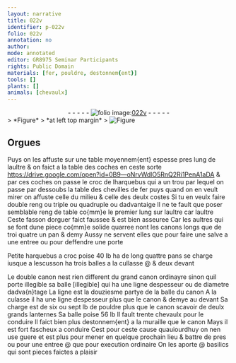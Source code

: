 ```yaml
---
layout: narrative
title: 022v
identifier: p-022v
folio: 022v
annotation: no
author:
mode: annotated
editor: GR8975 Seminar Participants
rights: Public Domain
materials: [fer, pouldre, destonnem{ent}]
tools: []
plants: []
animals: [chevaulx]
---
```


<div class="folio" align="center">- - - - - <a href="http://gallica.bnf.fr/ark:/12148/btv1b10500001g/f52.image" target="_blank"><img src="https://cu-mkp.github.io/2017-workshop-edition/assets/photo-icon.png" alt="folio image: " style="display:inline-block; margin-bottom:-3px;"/>022v</a> - - - - - </div>    
> *Figure*
> *at left top margin*
> <a href="https://drive.google.com/open?id=0B9-oNrvWdlO5NkNrYkVZTlVnbDQ" target="_blank"><img src="https://cu-mkp.github.io/GR8975-edition/assets/photo-icon.png" alt="Figure" style="display:inline-block; margin-bottom:-3px;"/></a>
 

## Orgues

 
Puys on les affuste sur une table moyennem{ent} espesse pres lung de laultre & on faict a la table des coches en ceste sorte https://drive.google.com/open?id=0B9—oNrvWdlO5RnQ2Ri1PenA1aDA & par ces coches on passe le croc de lharquebus qui a un trou par lequel on passe par dessoubs la table des chevilles de <span class="m">fer</span> puys quand on en veult mirer on affuste celle du milieu & celle des deulx costes Si tu en veulx faire double reng ou triple ou quadruple ou dadvantaige Il ne te fault que poser semblable reng de table co{mm}e le premier lung sur laultre car laultre Ceste fasson dorguer faict faussee & est bien asseuree Car les aultres qui se font dune piece co{mm}e solide quarree nont les canons longs que de troi quatre un pan & demy Aussy ne servent elles que pour faire une salve a une entree ou pour deffendre une porte
 
Petite harquebus a croc poise 40 <span class="ms">lb</span> ha de long quattre <span class="ms">pans</span> se charge iusque a lescusson ha trois balles a la cullasse @ & deux devant
 
Le double canon nest rien different du grand canon ordinayre sinon quil porte illegible sa balle [illegible] qui ha une <span class="ms">ligne</span> despesseur ou de diametre dadva{n}tage La <span class="ms">ligne</span> est la <span class="ms">douziesme partye</span> de la balle du canon A la culasse il ha une <span class="ms">ligne</span> despesseur plus que le canon & demye au devant Sa charge est de six ou sept <span class="ms">lb</span> de <span class="m">pouldre</span> plus que le canon scavoir de deulx grands lanternes Sa balle poise 56 <span class="ms">lb</span> Il fault trente <span class="al">chevaulx</span> pour le conduire ll faict bien plus <span class="m">destonnem{ent}</span> a la muraille que le canon Mays il est fort fascheux a conduire Cest pour ceste cause quauiourdhuy on nen use guere et est plus pour mener en quelque prochain lieu & battre de pres ou pour une entree @ que pour execution ordinaire On les aporte @ basilics qui sont pieces faictes a plaisir
 